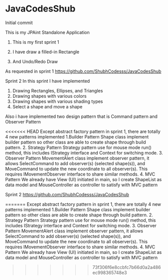 # JavaCodesShub
Initial commit

This is my JPAint Standalone Application

1. This is my first sprint 1

2. I have draw a filled-in Rectangle

3. And Undo/Redo Draw

As requested in sprint 1
https://github.com/ShubhCodesss/JavaCodesShub


Sprint 2
In this sprint I have implemented 
1. Drawing Rectangles, Ellipses, and Triangles
2. Drawing shapes with various colors
3. Drawing shapes with various shading types
4. Select a shape and move a shape

Also i have implemented two design pattern that is Command pattern and Observer Pattern

<<<<<<< HEAD
Except abstract factory pattern in sprint 1, there are totally 4 new patterns implemented 
1.Builder Pattern Shape class implement builder pattern so other class are able to create shape through build pattern. 
2. Strategy Pattern Strategy pattern use for mouse mode run() method, this includes IStrategy interface and Context for switching mode. 
3. Observer Pattern MovementAlert class implement observer pattern, it allows SelectCommand to add observer(s) (selected shape(s)), and MoveCommand to update the new coordinate to all observer(s).
 This requires IMovementObserver interface to share similar methods. 
4. MVC Pattern We already have View (UI) initiated in main, so I create ShapeList as data model and MouseController as controller to satisfy 
with MVC pattern

Sprint 2
https://github.com/ShubhCodesss/JavaCodesShub

=======
Except abstract factory pattern in sprint 1, there are totally 4 new patterns implemented
1.Builder Pattern
Shape class implement builder pattern so other class are able to create shape through build pattern.
2. Strategy Pattern
Strategy pattern use for mouse mode run() method, this includes IStrategy interface and Context for switching mode.
3. Observer Pattern
MovementAlert class implement observer pattern, it allows SelectCommand to add observer(s) (selected shape(s)), and MoveCommand to update the new coordinate to all observer(s). This requires IMovementObserver interface to share similar methods.
4. MVC Pattern
We already have View (UI) initiated in main, so I create ShapeList as data model and MouseController as controller to satisfy with MVC pattern
>>>>>>> 73f306f6e8ccbfc7b66d0a2a486ec998365748e3
